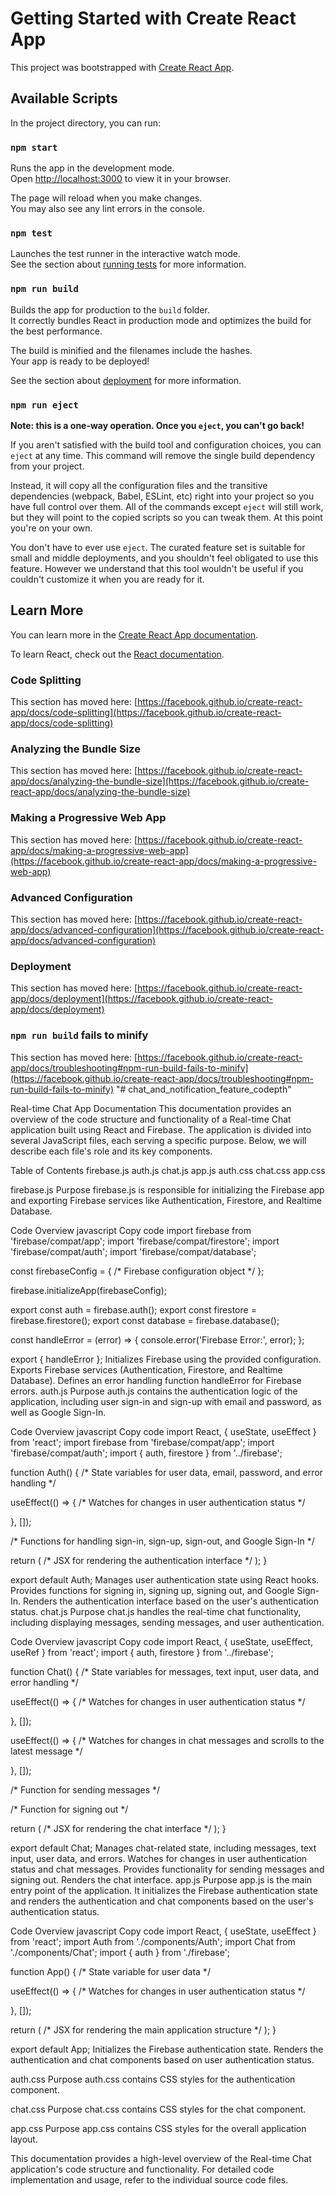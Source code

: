 # Getting Started with Create React App

This project was bootstrapped with [Create React App](https://github.com/facebook/create-react-app).

## Available Scripts

In the project directory, you can run:

### `npm start`

Runs the app in the development mode.\
Open [http://localhost:3000](http://localhost:3000) to view it in your browser.

The page will reload when you make changes.\
You may also see any lint errors in the console.

### `npm test`

Launches the test runner in the interactive watch mode.\
See the section about [running tests](https://facebook.github.io/create-react-app/docs/running-tests) for more information.

### `npm run build`

Builds the app for production to the `build` folder.\
It correctly bundles React in production mode and optimizes the build for the best performance.

The build is minified and the filenames include the hashes.\
Your app is ready to be deployed!

See the section about [deployment](https://facebook.github.io/create-react-app/docs/deployment) for more information.

### `npm run eject`

**Note: this is a one-way operation. Once you `eject`, you can't go back!**

If you aren't satisfied with the build tool and configuration choices, you can `eject` at any time. This command will remove the single build dependency from your project.

Instead, it will copy all the configuration files and the transitive dependencies (webpack, Babel, ESLint, etc) right into your project so you have full control over them. All of the commands except `eject` will still work, but they will point to the copied scripts so you can tweak them. At this point you're on your own.

You don't have to ever use `eject`. The curated feature set is suitable for small and middle deployments, and you shouldn't feel obligated to use this feature. However we understand that this tool wouldn't be useful if you couldn't customize it when you are ready for it.

## Learn More

You can learn more in the [Create React App documentation](https://facebook.github.io/create-react-app/docs/getting-started).

To learn React, check out the [React documentation](https://reactjs.org/).

### Code Splitting

This section has moved here: [https://facebook.github.io/create-react-app/docs/code-splitting](https://facebook.github.io/create-react-app/docs/code-splitting)

### Analyzing the Bundle Size

This section has moved here: [https://facebook.github.io/create-react-app/docs/analyzing-the-bundle-size](https://facebook.github.io/create-react-app/docs/analyzing-the-bundle-size)

### Making a Progressive Web App

This section has moved here: [https://facebook.github.io/create-react-app/docs/making-a-progressive-web-app](https://facebook.github.io/create-react-app/docs/making-a-progressive-web-app)

### Advanced Configuration

This section has moved here: [https://facebook.github.io/create-react-app/docs/advanced-configuration](https://facebook.github.io/create-react-app/docs/advanced-configuration)

### Deployment

This section has moved here: [https://facebook.github.io/create-react-app/docs/deployment](https://facebook.github.io/create-react-app/docs/deployment)

### `npm run build` fails to minify

This section has moved here: [https://facebook.github.io/create-react-app/docs/troubleshooting#npm-run-build-fails-to-minify](https://facebook.github.io/create-react-app/docs/troubleshooting#npm-run-build-fails-to-minify)
"# chat_and_notification_feature_codepth" 

Real-time Chat App Documentation
This documentation provides an overview of the code structure and functionality of a Real-time Chat application built using React and Firebase. The application is divided into several JavaScript files, each serving a specific purpose. Below, we will describe each file's role and its key components.

Table of Contents
firebase.js
auth.js
chat.js
app.js
auth.css
chat.css
app.css

firebase.js
Purpose
firebase.js is responsible for initializing the Firebase app and exporting Firebase services like Authentication, Firestore, and Realtime Database.

Code Overview
javascript
Copy code
import firebase from 'firebase/compat/app';
import 'firebase/compat/firestore';
import 'firebase/compat/auth';
import 'firebase/compat/database';

const firebaseConfig = { /* Firebase configuration object */ };

firebase.initializeApp(firebaseConfig);

export const auth = firebase.auth();
export const firestore = firebase.firestore();
export const database = firebase.database();

const handleError = (error) => {
  console.error('Firebase Error:', error);
};

export { handleError };
Initializes Firebase using the provided configuration.
Exports Firebase services (Authentication, Firestore, and Realtime Database).
Defines an error handling function handleError for Firebase errors.
auth.js
Purpose
auth.js contains the authentication logic of the application, including user sign-in and sign-up with email and password, as well as Google Sign-In.

Code Overview
javascript
Copy code
import React, { useState, useEffect } from 'react';
import firebase from 'firebase/compat/app';
import 'firebase/compat/auth';
import { auth, firestore } from '../firebase';

function Auth() {
  /* State variables for user data, email, password, and error handling */

  useEffect(() => {
    /* Watches for changes in user authentication status */

  }, []);

  /* Functions for handling sign-in, sign-up, sign-out, and Google Sign-In */

  return (
    /* JSX for rendering the authentication interface */
  );
}

export default Auth;
Manages user authentication state using React hooks.
Provides functions for signing in, signing up, signing out, and Google Sign-In.
Renders the authentication interface based on the user's authentication status.
chat.js
Purpose
chat.js handles the real-time chat functionality, including displaying messages, sending messages, and user authentication.

Code Overview
javascript
Copy code
import React, { useState, useEffect, useRef } from 'react';
import { auth, firestore } from '../firebase';

function Chat() {
  /* State variables for messages, text input, user data, and error handling */

  useEffect(() => {
    /* Watches for changes in user authentication status */

  }, []);

  useEffect(() => {
    /* Watches for changes in chat messages and scrolls to the latest message */

  }, []);

  /* Function for sending messages */

  /* Function for signing out */

  return (
    /* JSX for rendering the chat interface */
  );
}

export default Chat;
Manages chat-related state, including messages, text input, user data, and errors.
Watches for changes in user authentication status and chat messages.
Provides functionality for sending messages and signing out.
Renders the chat interface.
app.js
Purpose
app.js is the main entry point of the application. It initializes the Firebase authentication state and renders the authentication and chat components based on the user's authentication status.

Code Overview
javascript
Copy code
import React, { useState, useEffect } from 'react';
import Auth from './components/Auth';
import Chat from './components/Chat';
import { auth } from './firebase';

function App() {
  /* State variable for user data */

  useEffect(() => {
    /* Watches for changes in user authentication status */

  }, []);

  return (
    /* JSX for rendering the main application structure */
  );
}

export default App;
Initializes the Firebase authentication state.
Renders the authentication and chat components based on user authentication status.

auth.css
Purpose
auth.css contains CSS styles for the authentication component.

chat.css
Purpose
chat.css contains CSS styles for the chat component.

app.css
Purpose
app.css contains CSS styles for the overall application layout.



This documentation provides a high-level overview of the Real-time Chat application's code structure and functionality. For detailed code implementation and usage, refer to the individual source code files.
